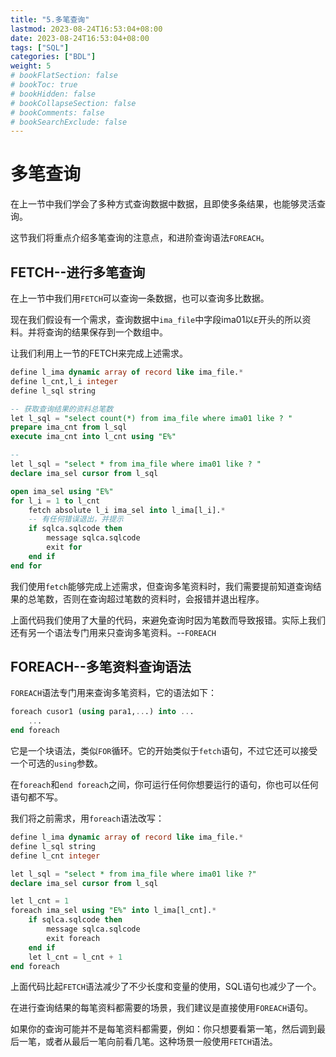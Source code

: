 ```yaml
---
title: "5.多笔查询"
lastmod: 2023-08-24T16:53:04+08:00
date: 2023-08-24T16:53:04+08:00
tags: ["SQL"]
categories: ["BDL"]
weight: 5
# bookFlatSection: false
# bookToc: true
# bookHidden: false
# bookCollapseSection: false
# bookComments: false
# bookSearchExclude: false
---
```


# 多笔查询

在上一节中我们学会了多种方式查询数据中数据，且即使多条结果，也能够灵活查询。

这节我们将重点介绍多笔查询的注意点，和进阶查询语法`FOREACH`。


## FETCH--进行多笔查询

在上一节中我们用`FETCH`可以查询一条数据，也可以查询多比数据。

现在我们假设有一个需求，查询数据中`ima_file`中字段ima01以`E`开头的所以资料。并将查询的结果保存到一个数组中。

让我们利用上一节的FETCH来完成上述需求。

```sql
define l_ima dynamic array of record like ima_file.*
define l_cnt,l_i integer
define l_sql string

-- 获取查询结果的资料总笔数
let l_sql = "select count(*) from ima_file where ima01 like ? "
prepare ima_cnt from l_sql
execute ima_cnt into l_cnt using "E%"

-- 
let l_sql = "select * from ima_file where ima01 like ? "
declare ima_sel cursor from l_sql

open ima_sel using "E%"
for l_i = 1 to l_cnt
    fetch absolute l_i ima_sel into l_ima[l_i].*
    -- 有任何错误退出，并提示
    if sqlca.sqlcode then
        message sqlca.sqlcode
        exit for
    end if
end for
```
我们使用`fetch`能够完成上述需求，但查询多笔资料时，我们需要提前知道查询结果的总笔数，否则在查询超过笔数的资料时，会报错并退出程序。

上面代码我们使用了大量的代码，来避免查询时因为笔数而导致报错。实际上我们还有另一个语法专门用来只查询多笔资料。--`FOREACH`

## FOREACH--多笔资料查询语法

`FOREACH`语法专门用来查询多笔资料，它的语法如下：

```sql
foreach cusor1 (using para1,...) into ...
    ...
end foreach
```

它是一个块语法，类似`FOR`循环。它的开始类似于`fetch`语句，不过它还可以接受一个可选的`using`参数。

在`foreach`和`end foreach`之间，你可运行任何你想要运行的语句，你也可以任何语句都不写。

我们将之前需求，用`foreach`语法改写：

```sql
define l_ima dynamic array of record like ima_file.*
define l_sql string
define l_cnt integer

let l_sql = "select * from ima_file where ima01 like ?"
declare ima_sel cursor from l_sql

let l_cnt = 1
foreach ima_sel using "E%" into l_ima[l_cnt].*
    if sqlca.sqlcode then
        message sqlca.sqlcode
        exit foreach
    end if
    let l_cnt = l_cnt + 1
end foreach
```
上面代码比起`FETCH`语法减少了不少长度和变量的使用，SQL语句也减少了一个。

在进行查询结果的每笔资料都需要的场景，我们建议是直接使用`FOREACH`语句。

如果你的查询可能并不是每笔资料都需要，例如：你只想要看第一笔，然后调到最后一笔，或者从最后一笔向前看几笔。这种场景一般使用`FETCH`语法。